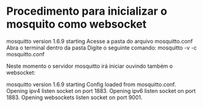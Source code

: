 # Procedimento para inicializar o mosquito como websocket

mosquitto version 1.6.9 starting
Acesse a pasta do arquivo mosquitto.conf
Abra o terminal dentro da pasta
Digite o seguinte comando:
mosquitto -v -c mosquitto.conf

Neste momento o servidor mosquitto irá iniciar ouvindo também o websocket:

mosquitto version 1.6.9 starting
Config loaded from mosquitto.conf.
Opening ipv4 listen socket on port 1883.
Opening ipv6 listen socket on port 1883.
Opening websockets listen socket on port 9001.
